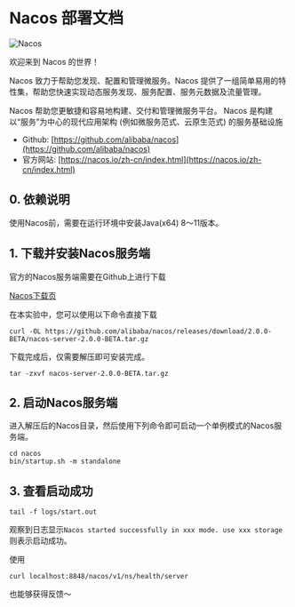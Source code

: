 # Nacos 部署文档

![Nacos](https://github.com/alibaba/nacos/blob/develop/doc/Nacos_Logo.png)

欢迎来到 Nacos 的世界！

Nacos 致力于帮助您发现、配置和管理微服务。Nacos 提供了一组简单易用的特性集，帮助您快速实现动态服务发现、服务配置、服务元数据及流量管理。

Nacos 帮助您更敏捷和容易地构建、交付和管理微服务平台。 Nacos 是构建以“服务”为中心的现代应用架构 (例如微服务范式、云原生范式) 的服务基础设施

* Github: [https://github.com/alibaba/nacos](https://github.com/alibaba/nacos)
* 官方网站: [https://nacos.io/zh-cn/index.html](https://nacos.io/zh-cn/index.html)

## 0. 依赖说明

使用Nacos前，需要在运行环境中安装Java(x64) 8～11版本。

## 1. 下载并安装Nacos服务端

官方的Nacos服务端需要在Github上进行下载

[Nacos下载页](https://github.com/alibaba/nacos/releases)

在本实验中，您可以使用以下命令直接下载

```
curl -OL https://github.com/alibaba/nacos/releases/download/2.0.0-BETA/nacos-server-2.0.0-BETA.tar.gz
```

下载完成后，仅需要解压即可安装完成。

```
tar -zxvf nacos-server-2.0.0-BETA.tar.gz
```

## 2. 启动Nacos服务端

进入解压后的Nacos目录，然后使用下列命令即可启动一个单例模式的Nacos服务端。

```
cd nacos
bin/startup.sh -m standalone
```

## 3. 查看启动成功

```
tail -f logs/start.out
```

观察到日志显示`Nacos started successfully in xxx mode. use xxx storage`则表示启动成功。

使用

```
curl localhost:8848/nacos/v1/ns/health/server
```

也能够获得反馈～
